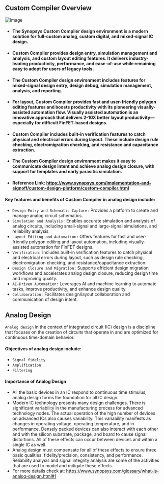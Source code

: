 ## Custom Compiler Overview

![image](https://github.com/user-attachments/assets/b39273c8-00d7-408c-b8fe-727e10fb4f1d)

* #### The Synopsys Custom Compiler design environment is a modern solution for full-custom analog, custom digital, and mixed-signal IC design.
* #### Custom Compiler provides design entry, simulation management and analysis, and custom layout editing features. It delivers industry-leading productivity, performance, and ease-of-use while remaining easy to adopt for users of legacy tools.
* #### The Custom Compiler design environment includes features for mixed-signal design entry, design debug, simulation management, analysis, and reporting.
* #### For layout, Custom Compiler provides fast and user-friendly polygon editing features and boosts productivity with its pioneering visually-assisted automation flow. Visually assisted automation is an innovative approach that delivers 2-10X better layout productivity—especially for difficult FinFET-based designs.
* #### Custom Compiler includes built-in verification features to catch physical and electrical errors during layout. These include design rule checking, electromigration checking, and resistance and capacitance extraction.
* #### The Custom Compiler design environment makes it easy to communicate design intent and achieve analog design closure, with support for templates and early parasitic simulation.
* #### Reference Link: https://www.synopsys.com/implementation-and-signoff/custom-design-platform/custom-compiler.html


#### Key features and benefits of Custom Compiler in analog design include:

* `Design Entry and Schematic Capture:` Provides a platform to create and manage analog circuit schematics. 
* `Simulation and Analysis:` Enables accurate simulation and analysis of analog circuits, including small-signal and large-signal simulations, and reliability analysis.
* `Layout Editing and Automation:` Offers features for fast and user-friendly polygon editing and layout automation, including visually-assisted automation for FinFET designs.
* `Verification:` Includes built-in verification features to catch physical and electrical errors during layout, such as design rule checking, electromigration checking, and resistance/capacitance extraction.
* `Design Closure and Migration:` Supports efficient design migration workflows and accelerates analog design closure, reducing design time and improving quality.
* `AI-Driven Automation:` Leverages AI and machine learning to automate tasks, improve productivity, and enhance design quality.
* `Collaboration:` Facilitates design/layout collaboration and communication of design intent.

## Analog Design

`Analog design` in the context of integrated circuit (IC) design is a discipline that focuses on the creation of circuits that operate in and are optimized for continuous time-domain behavior.

#### Objectives of analog design include: 

* `Signal fidelity`
* `Amplification`
* `Filtering`

#### Importance of Analog Design
* All the basic devices in an IC respond to continuous time stimulus, analog design forms the foundation for all IC design.
* Modern IC technology presents many design challenges. There is significant variability in the manufacturing process for advanced technology nodes. The actual operation of the high number of devices on advanced ICs also causes variability. This variability manifests as changes in operating voltage, operating temperature, and  in performance. Densely packed devices can also interact with each other and with the silicon substrate, package, and board to cause signal distortions. All of these effects can occur between devices and within a single IC  as well.
* Analog design must compensate for all of these effects to ensure three basic qualities: fidelity/precision, consistency, and performance. Reliability analysis and signal integrity analysis are some of the activities that are used to model and mitigate these effects.
* For more details check at: https://www.synopsys.com/glossary/what-is-analog-design.html#1
